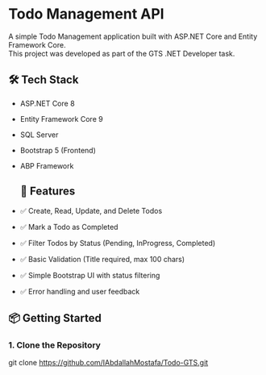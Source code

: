 # Todo Management API

A simple Todo Management application built with ASP.NET Core and Entity Framework Core.  
This project was developed as part of the GTS .NET Developer task.

## 🛠 Tech Stack

- ASP.NET Core 8
- Entity Framework Core 9
- SQL Server 
- Bootstrap 5 (Frontend)
- ABP Framework

  ## 🚀 Features

- ✅ Create, Read, Update, and Delete Todos
- ✅ Mark a Todo as Completed
- ✅ Filter Todos by Status (Pending, InProgress, Completed)
- ✅ Basic Validation (Title required, max 100 chars)
- ✅ Simple Bootstrap UI with status filtering
- ✅ Error handling and user feedback

## 📦 Getting Started

### 1. Clone the Repository
git clone https://github.com/IAbdallahMostafa/Todo-GTS.git

